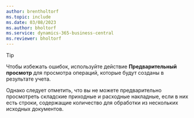 ```yaml
---
author: brentholtorf
ms.topic: include
ms.date: 03/08/2023
ms.author: bholtorf
ms.service: dynamics-365-business-central
ms.reviewer: bholtorf
---
```


> [!TIP]
> Чтобы избежать ошибок, используйте действие **Предварительный просмотр** для просмотра операций, которые будут созданы в результате учета. 
> 
> Однако следует отметить, что вы не можете предварительно просмотреть складские приходные и расходные накладные, если в них есть строки, содержащие количество для обработки из нескольких исходных документов.
